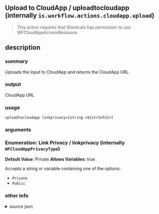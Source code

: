 
## Upload to CloudApp / uploadtocloudapp (internally `is.workflow.actions.cloudapp.upload`)


> This action requires that Shortcuts has permission to use WFCloudAppAccessResource.


## description
### summary
Uploads the input to CloudApp and returns the CloudApp URL.

### output
CloudApp URL

### usage
`uploadtocloudapp linkprivacy=[string <${strInfo}>]`

### arguments
### Enumeration: Link Privacy / linkprivacy (internally `WFCloudAppPrivacyType`)
**Default Value**: Private
**Allows Variables**: true


Accepts a string 
or variable
containing one of the options:

- `Private`
- `Public`

### other info

<details><summary>source json</summary>
```json
{
	"ActionClass": "WFCloudAppUploadAction",
	"AppSection": "CloudApp",
	"Category": "Web",
	"CreationDate": "2015-01-11T06:00:00.000Z",
	"Description": {
		"DescriptionResult": "CloudApp URL",
		"DescriptionSummary": "Uploads the input to CloudApp and returns the CloudApp URL."
	},
	"IconName": "CloudApp.png",
	"Input": {
		"Multiple": true,
		"Required": true,
		"Types": [
			"WFGenericFileContentItem",
			"WFURLContentItem"
		]
	},
	"LastModifiedDate": "2015-11-24T06:00:00.000Z",
	"Name": "Upload to CloudApp",
	"Output": {
		"Multiple": true,
		"OutputName": "CloudApp URLs",
		"Types": [
			"NSURL"
		]
	},
	"Parameters": [
		{
			"Class": "WFEnumerationParameter",
			"DefaultValue": "Private",
			"Items": [
				"Private",
				"Public"
			],
			"Key": "WFCloudAppPrivacyType",
			"Label": "Link Privacy"
		}
	],
	"RequiredResources": [
		"WFCloudAppAccessResource"
	],
	"ShortName": "Upload"
}
```
</details>
